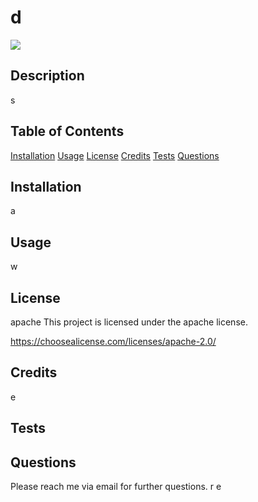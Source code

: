 # d
  ![](https://img.shields.io/badge/license-apache-blue.svg)

  ## Description
  s

  ## Table of Contents
  [Installation](#installation)
  [Usage](#usage)
  [License](#license)
  [Credits](#credits)
  [Tests](#tests)
  [Questions](#questions)

  ## Installation
  a

  ## Usage
  w

  ## License
  apache
  This project is licensed under the apache license.
  
  https://choosealicense.com/licenses/apache-2.0/

  ## Credits
  e

  ## Tests
  
  ## Questions
  Please reach me via email for further questions.
  r
  e




